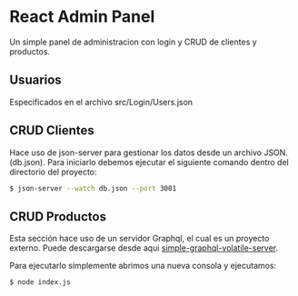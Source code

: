 # React Admin Panel

Un simple panel de administracion con login y CRUD de clientes y productos.

## Usuarios

Especificados en el archivo src/Login/Users.json

## CRUD Clientes

Hace uso de json-server para gestionar los datos desde un archivo JSON. (db.json).
Para iniciarlo debemos ejecutar el siguiente comando dentro del directorio del proyecto:

```sh
$ json-server --watch db.json --port 3001
```

## CRUD Productos
Esta sección hace uso de un servidor Graphql, el cual es un proyecto externo.
Puede descargarse desde aqui [simple-graphql-volatile-server](https://github.com/Tsixstrings/simple-graphql-volatile-server).

Para ejecutarlo simplemente abrimos una nueva consola y ejecutamos:
```sh
$ node index.js
```